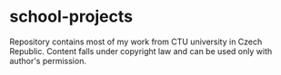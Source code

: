 # school-projects

Repository contains most of my work from CTU university in Czech Republic. Content falls under copyright law and can be used only with author's permission.